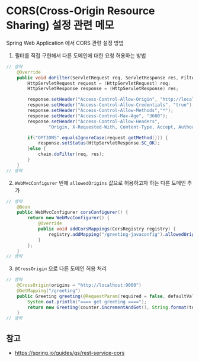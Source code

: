 # CORS(Cross-Origin Resource Sharing) 설정 관련 메모
Spring Web Application 에서 CORS 관련 설정 방법
1. 필터를 직접 구현해서 다른 도메인에 대한 요청 허용하는 방법
```java
// 생략
    @Override
    public void doFilter(ServletRequest req, ServletResponse res, FilterChain chain) throws IOException, ServletException {
        HttpServletRequest request = (HttpServletRequest) req;
        HttpServletResponse response = (HttpServletResponse) res;

        response.setHeader("Access-Control-Allow-Origin", "http://localhost:3000");
        response.setHeader("Access-Control-Allow-Credentials", "true");
        response.setHeader("Access-Control-Allow-Methods","*");
        response.setHeader("Access-Control-Max-Age", "3600");
        response.setHeader("Access-Control-Allow-Headers",
                "Origin, X-Requested-With, Content-Type, Accept, Authorization");

        if("OPTIONS".equalsIgnoreCase(request.getMethod())) {
            response.setStatus(HttpServletResponse.SC_OK);
        }else {
            chain.doFilter(req, res);
        }
    }
// 생략
```

2. `WebMvcConfigurer` 빈에 `allowedOrigins` 값으로 허용하고자 하는 다른 도메인 추가
```java
// 생략
	@Bean
	public WebMvcConfigurer corsConfigurer() {
		return new WebMvcConfigurer() {
			@Override
			public void addCorsMappings(CorsRegistry registry) {
				registry.addMapping("/greeting-javaconfig").allowedOrigins("http://localhost:9000");
			}
		};
	}
// 생략
```

3. `@CrossOrigin` 으로 다른 도메인 허용 처리
```java
// 생략
	@CrossOrigin(origins = "http://localhost:9000")
	@GetMapping("/greeting")
	public Greeting greeting(@RequestParam(required = false, defaultValue = "World") String name) {
		System.out.println("==== get greeting ====");
		return new Greeting(counter.incrementAndGet(), String.format(template, name));
	}
// 생략
```

## 참고
- https://spring.io/guides/gs/rest-service-cors
